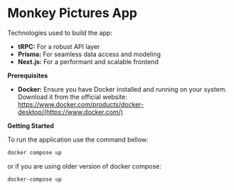 # Monkey Pictures App

Technologies used to build the app:

- **tRPC:** For a robust API layer
- **Prisma:** For seamless data access and modeling
- **Next.js:** For a performant and scalable frontend

**Prerequisites**

- **Docker:** Ensure you have Docker installed and running on your system. Download it from the official website: https://www.docker.com/products/docker-desktop/(https://www.docker.com/)

**Getting Started**

To run the application use the command bellow:

```sh
docker compose up
```

or if you are using older version of docker compose:

```sh
docker-compose up
```